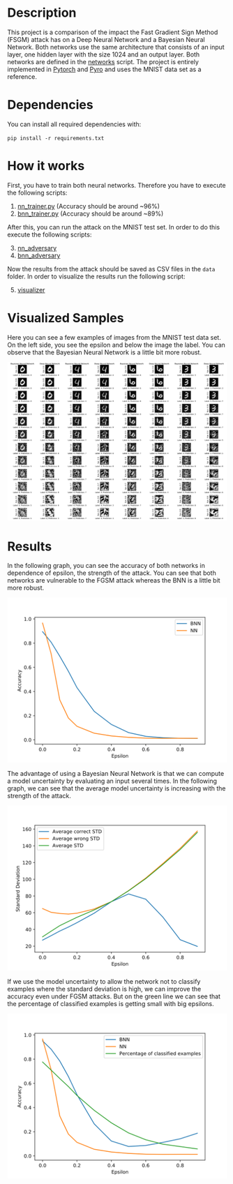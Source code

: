 # Description
This project is a comparison of the impact the Fast Gradient Sign Method
(FSGM) attack has on a Deep Neural Network and a Bayesian Neural Network.
Both networks use the same architecture that consists of an input layer, 
one hidden layer with the size 1024 and an output layer. Both networks
are defined in the [networks](networks.py) script. The project is entirely 
implemented in [Pytorch](https://pytorch.org/) and [Pyro](https://pyro.ai/) 
and uses the MNIST data set as a reference.

# Dependencies
You can install all required dependencies with: 

``pip install -r requirements.txt``

# How it works
First, you have to train both neural networks. Therefore you have to execute
the following scripts:

1. [nn_trainer.py](nn_trainer.py) (Accuracy should be around ~96%)
2. [bnn_trainer.py](bnn_trainer.py) (Accuracy should be around ~89%)

After this, you can run the attack on the MNIST test set. In order to do this
execute the following scripts:

3. [nn_adversary](nn_adversary.py)
4. [bnn_adversary](bnn_adversary.py)

Now the results from the attack should be saved as CSV files in the ``data``
folder. In order to visualize the results run the following script:

5. [visualizer](visualizer.py)

# Visualized Samples
Here you can see a few examples of images from the MNIST test data set.
On the left side, you see the epsilon and below the image the label. 
You can observe that the Bayesian Neural Network is a little bit more 
robust.

![Sample images](docs/03_example_imgs.svg)

# Results
In the following graph, you can see the accuracy of both networks in
dependence of epsilon, the strength of the attack. You can see that
both networks are vulnerable to the FGSM attack whereas the BNN is a 
little bit more robust.

![Accuracy over epsilon](docs/03_accuracy.svg)

The advantage of using a Bayesian Neural Network is that we can compute
a model uncertainty by evaluating an input several times. In the following 
graph, we can see that the average model uncertainty is increasing with 
the strength of the attack. 

![STD over epsilon](docs/03_std.svg)

If we use the model uncertainty to allow the network not to classify examples
where the standard deviation is high, we can improve the accuracy even under 
FGSM attacks. But on the green line we can see that the percentage of classified 
examples is getting small with big epsilons.

![Accuracy over epsilon with rejection](docs/03_accuracy_with_rejection.svg)
